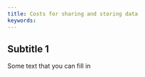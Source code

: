 ```yaml
---
title: Costs for sharing and storing data
keywords:
---
```


## Subtitle 1

Some text that you can fill in